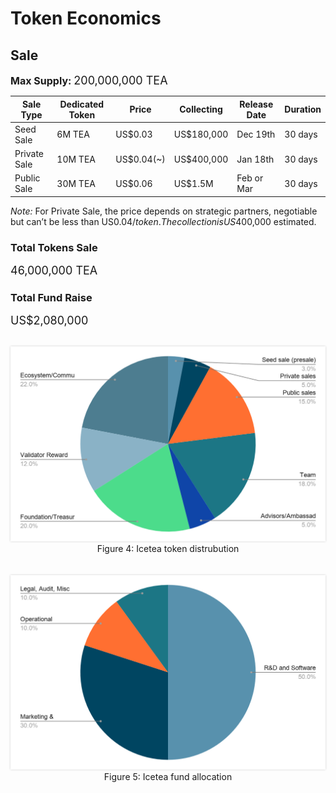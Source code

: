 # Token Economics

## Sale

<font size = "3.5"><b>Max Supply:</b></font> <font size = "4.5"> 200,000,000 TEA </font>

| Sale Type | Dedicated Token | Price | Collecting | Release Date | Duration |
|-----------|-----------------|-------|------------|--------------|----------|
| Seed Sale | 6M TEA | US$0.03 | US$180,000 | Dec 19th | 30 days |
| Private Sale | 10M TEA | US$0.04(~) | US$400,000 | Jan 18th | 30 days |
| Public Sale | 30M TEA | US$0.06 | US$1.5M | Feb or Mar | 30 days |

<i>Note:</i> For Private Sale,  the price depends on strategic partners, negotiable but can’t be less than US$0.04/token. The collection is US$400,000 estimated.

### Total Tokens Sale
<font size = "4"> 46,000,000 TEA </font>

### Total Fund Raise
<font size = "4"> US$2,080,000 </font>

<br />
<center><img src='./tokendist.png' style='width:700px;box-shadow:0 0 3px 0 rgba(0,0,0,.2)'></center>

<center>Figure 4: Icetea token distrubution</center>
<br />
<br />

<center><img src='./fundallo.png' style='width:700px;box-shadow:0 0 3px 0 rgba(0,0,0,.2)'></center>

<center>Figure 5: Icetea fund allocation</center>
